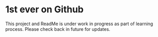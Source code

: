 # 1st ever on Github

This project and ReadMe is under work in progress as part of learning process. Please check back in future for updates. 

